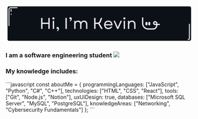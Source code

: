 ![Banner de Kevin Tapia](Banner.png)
<h3>I am a software engineering student <img src="https://media.giphy.com/media/WUlplcMpOCEmTGBtBW/giphy.gif" width="30"> 
</em></p></h3>
<h3>My knowledge includes:</h3>
```javascript
const aboutMe = {
    programmingLanguages: ["JavaScript", "Python", "C#", "C++"],
    technologies: ["HTML", "CSS", "React"],
    tools: ["Git", "Node.js", "Notion"],
    uxUiDesign: true,
    databases: ["Microsoft SQL Server", "MySQL", "PostgreSQL"],
    knowledgeAreas: ["Networking", "Cybersecurity Fundamentals"]
};
```